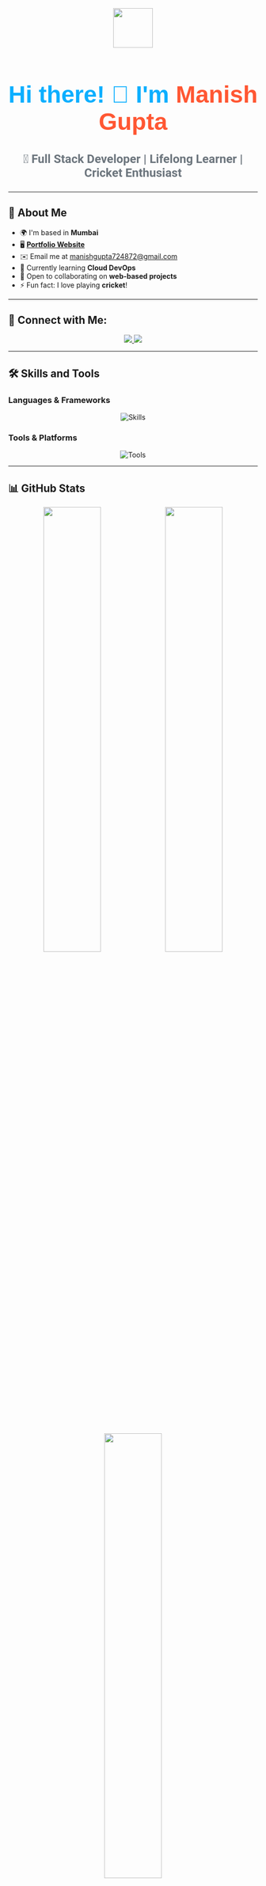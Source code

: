 <div align="center">
  <img src="https://user-images.githubusercontent.com/18350557/176309783-0785949b-9127-417c-8b55-ab5a4333674e.gif" width="80">
  <h1 style="font-family: 'Poppins', sans-serif; font-size: 3rem; font-weight: bold; color: #0CAFFF;">Hi there! 👋 I'm <span style="color: #FF5733;">Manish Gupta</span></h1>
  <h3 style="font-family: 'Roboto', sans-serif; font-size: 1.5rem; color: #6c757d;">🚀 Full Stack Developer | Lifelong Learner | Cricket Enthusiast</h3>
</div>

---

## 🌟 About Me

- 🌍 I'm based in **Mumbai**
- 🖥️ [**Portfolio Website**](https://manishgupta72.netlify.app/)
- ✉️ Email me at [manishgupta724872@gmail.com](mailto:manishgupta724872@gmail.com)
- 🧠 Currently learning **Cloud DevOps**
- 🤝 Open to collaborating on **web-based projects**
- ⚡ Fun fact: I love playing **cricket**!

---

## 🔗 Connect with Me:

<div align="center">
  <a href="https://linkedin.com/in/manishgupta724464" target="_blank">
    <img src="https://img.shields.io/badge/LinkedIn-%230077B5.svg?style=for-the-badge&logo=linkedin&logoColor=white" />
  </a>
  <a href="https://github.com/manishgupta72" target="_blank">
    <img src="https://img.shields.io/badge/GitHub-%2312100E.svg?style=for-the-badge&logo=github&logoColor=white" />
  </a>
</div>

---

## 🛠️ Skills and Tools

### **Languages & Frameworks**
<div align="center">
  <img src="https://skillicons.dev/icons?i=php,laravel,react,js,html,css,tailwind,java,c,cpp,python" alt="Skills" />
</div>

### **Tools & Platforms**
<div align="center">
  <img src="https://skillicons.dev/icons?i=docker,aws,mysql,mongodb,redux,nodejs" alt="Tools" />
</div>

---

## 📊 GitHub Stats

<div align="center">
  <img src="https://github-readme-stats.vercel.app/api?username=manishgupta72&show_icons=true&theme=radical" width="48%" />
  <img src="https://github-readme-streak-stats.herokuapp.com/?user=manishgupta72&theme=radical" width="48%" />
</div>

<div align="center">
  <img src="https://github-readme-stats.vercel.app/api/top-langs/?username=manishgupta72&layout=compact&theme=radical" width="48%" />
</div>

---

### ✨ Fun Fact:
> "I am a Software Engineer who loves to explore new technologies and hit the cricket field!"

---

<div align="center">
  <img src="https://readme-typing-svg.herokuapp.com?font=Fira+Code&size=22&duration=3000&pause=1000&color=0078FF&center=true&width=600&lines=Welcome+to+my+profile!;Full+Stack+Developer;Always+learning+and+building!" alt="Typing SVG" />
</div>
